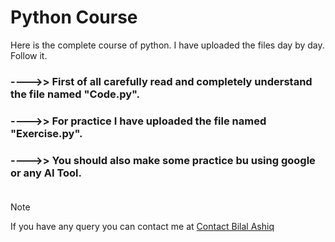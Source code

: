 # Python Course

Here is the complete course of python.
I have uploaded the files day by day. Follow it.


### ---->> First of all carefully read and completely understand the file named "Code.py".
### ---->> For practice I have uploaded the file named "Exercise.py".
### ---->> You should also make some practice bu using google or any AI Tool. <br> <br>

> [!NOTE]
> If you have any query you can contact me at [Contact Bilal Ashiq](https://www.linkedin.com/in/bilal-ashiq/)

